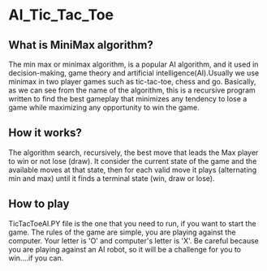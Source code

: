 # AI_Tic_Tac_Toe

## What is MiniMax algorithm?

The min max or minimax algorithm, is a popular AI algorithm, and it used in decision-making, game theory and artificial intelligence(AI).Usually we use minimax in two player games such as tic-tac-toe, chess and go. Basically, as we can see from the name of the algorithm, this is a recursive program written to find the best gameplay that minimizes any tendency to lose a game while maximizing any opportunity to win the game.

## How it works?
The algorithm search, recursively, the best move that leads the Max player to win or not lose (draw). It consider the current state of the game and the available moves at that state, then for each valid move it plays (alternating min and max) until it finds a terminal state (win, draw or lose).

## How to play

TicTacToeAI.PY file is the one that you need to run, if you want to start the game. The rules of the game are simple, you are playing against the computer. Your letter is 'O' and computer's letter is 'X'. Be careful because you are playing against an AI robot, so it will be a challenge for you to win....if you can.
